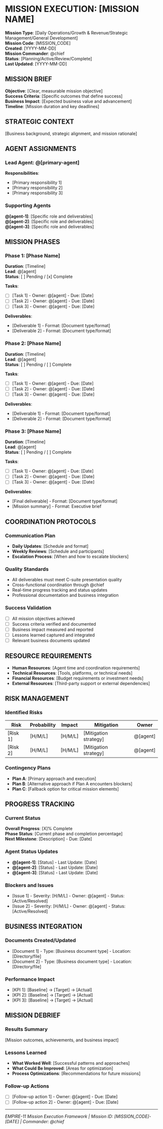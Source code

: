 # MISSION EXECUTION: [MISSION NAME]
**Mission Type**: [Daily Operations/Growth & Revenue/Strategic Management/General Development]  
**Mission Code**: [MISSION_CODE]  
**Created**: [YYYY-MM-DD]  
**Mission Commander**: @chief  
**Status**: [Planning/Active/Review/Complete]  
**Last Updated**: [YYYY-MM-DD]

## MISSION BRIEF
**Objective**: [Clear, measurable mission objective]  
**Success Criteria**: [Specific outcomes that define success]  
**Business Impact**: [Expected business value and advancement]  
**Timeline**: [Mission duration and key deadlines]  

## STRATEGIC CONTEXT
[Business background, strategic alignment, and mission rationale]

## AGENT ASSIGNMENTS

### Lead Agent: @[primary-agent]
**Responsibilities**:
- [Primary responsibility 1]
- [Primary responsibility 2]
- [Primary responsibility 3]

### Supporting Agents
**@[agent-1]**: [Specific role and deliverables]  
**@[agent-2]**: [Specific role and deliverables]  
**@[agent-3]**: [Specific role and deliverables]  

## MISSION PHASES

### Phase 1: [Phase Name] 
**Duration**: [Timeline]  
**Lead**: @[agent]  
**Status**: [ ] Pending / [x] Complete  

**Tasks**:
- [ ] [Task 1] - Owner: @[agent] - Due: [Date]
- [ ] [Task 2] - Owner: @[agent] - Due: [Date]
- [ ] [Task 3] - Owner: @[agent] - Due: [Date]

**Deliverables**:
- [Deliverable 1] - Format: [Document type/format]
- [Deliverable 2] - Format: [Document type/format]

### Phase 2: [Phase Name]
**Duration**: [Timeline]  
**Lead**: @[agent]  
**Status**: [ ] Pending / [ ] Complete  

**Tasks**:
- [ ] [Task 1] - Owner: @[agent] - Due: [Date]
- [ ] [Task 2] - Owner: @[agent] - Due: [Date]
- [ ] [Task 3] - Owner: @[agent] - Due: [Date]

**Deliverables**:
- [Deliverable 1] - Format: [Document type/format]
- [Deliverable 2] - Format: [Document type/format]

### Phase 3: [Phase Name]
**Duration**: [Timeline]  
**Lead**: @[agent]  
**Status**: [ ] Pending / [ ] Complete  

**Tasks**:
- [ ] [Task 1] - Owner: @[agent] - Due: [Date]
- [ ] [Task 2] - Owner: @[agent] - Due: [Date]
- [ ] [Task 3] - Owner: @[agent] - Due: [Date]

**Deliverables**:
- [Final deliverable] - Format: [Document type/format]
- [Mission summary] - Format: Executive brief

## COORDINATION PROTOCOLS

### Communication Plan
- **Daily Updates**: [Schedule and format]
- **Weekly Reviews**: [Schedule and participants]
- **Escalation Process**: [When and how to escalate blockers]

### Quality Standards
- All deliverables must meet C-suite presentation quality
- Cross-functional coordination through @chief
- Real-time progress tracking and status updates
- Professional documentation and business integration

### Success Validation
- [ ] All mission objectives achieved
- [ ] Success criteria verified and documented
- [ ] Business impact measured and reported
- [ ] Lessons learned captured and integrated
- [ ] Relevant business documents updated

## RESOURCE REQUIREMENTS
- **Human Resources**: [Agent time and coordination requirements]
- **Technical Resources**: [Tools, platforms, or technical needs]
- **Financial Resources**: [Budget requirements or investment needs]
- **External Resources**: [Third-party support or external dependencies]

## RISK MANAGEMENT

### Identified Risks
| Risk | Probability | Impact | Mitigation | Owner |
|------|------------|---------|------------|--------|
| [Risk 1] | [H/M/L] | [H/M/L] | [Mitigation strategy] | @[agent] |
| [Risk 2] | [H/M/L] | [H/M/L] | [Mitigation strategy] | @[agent] |

### Contingency Plans
- **Plan A**: [Primary approach and execution]
- **Plan B**: [Alternative approach if Plan A encounters blockers]
- **Plan C**: [Fallback option for critical mission elements]

## PROGRESS TRACKING

### Current Status
**Overall Progress**: [X]% Complete  
**Phase Status**: [Current phase and completion percentage]  
**Next Milestone**: [Description] - Due: [Date]  

### Agent Status Updates
- **@[agent-1]**: [Status] - Last Update: [Date]
- **@[agent-2]**: [Status] - Last Update: [Date]  
- **@[agent-3]**: [Status] - Last Update: [Date]

### Blockers and Issues
- [Issue 1] - Severity: [H/M/L] - Owner: @[agent] - Status: [Active/Resolved]
- [Issue 2] - Severity: [H/M/L] - Owner: @[agent] - Status: [Active/Resolved]

## BUSINESS INTEGRATION

### Documents Created/Updated
- [Document 1] - Type: [Business document type] - Location: [Directory/file]
- [Document 2] - Type: [Business document type] - Location: [Directory/file]

### Performance Impact
- [KPI 1]: [Baseline] → [Target] → [Actual]
- [KPI 2]: [Baseline] → [Target] → [Actual]
- [KPI 3]: [Baseline] → [Target] → [Actual]

## MISSION DEBRIEF

### Results Summary
[Mission outcomes, achievements, and business impact]

### Lessons Learned
- **What Worked Well**: [Successful patterns and approaches]
- **What Could Be Improved**: [Areas for optimization]
- **Process Optimizations**: [Recommendations for future missions]

### Follow-up Actions
- [ ] [Follow-up action 1] - Owner: @[agent] - Due: [Date]
- [ ] [Follow-up action 2] - Owner: @[agent] - Due: [Date]

---
*EMPIRE-11 Mission Execution Framework | Mission ID: [MISSION_CODE]-[DATE] | Commander: @chief*